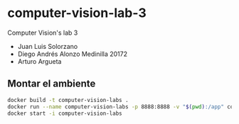 # computer-vision-lab-3

Computer Vision's lab 3

- Juan Luis Solorzano
- Diego Andrés Alonzo Medinilla 20172
- Arturo Argueta

## Montar el ambiente

```bash
docker build -t computer-vision-labs .
docker run --name computer-vision-labs -p 8888:8888 -v "$(pwd):/app" computer-vision-labs
docker start -i computer-vision-labs
```
